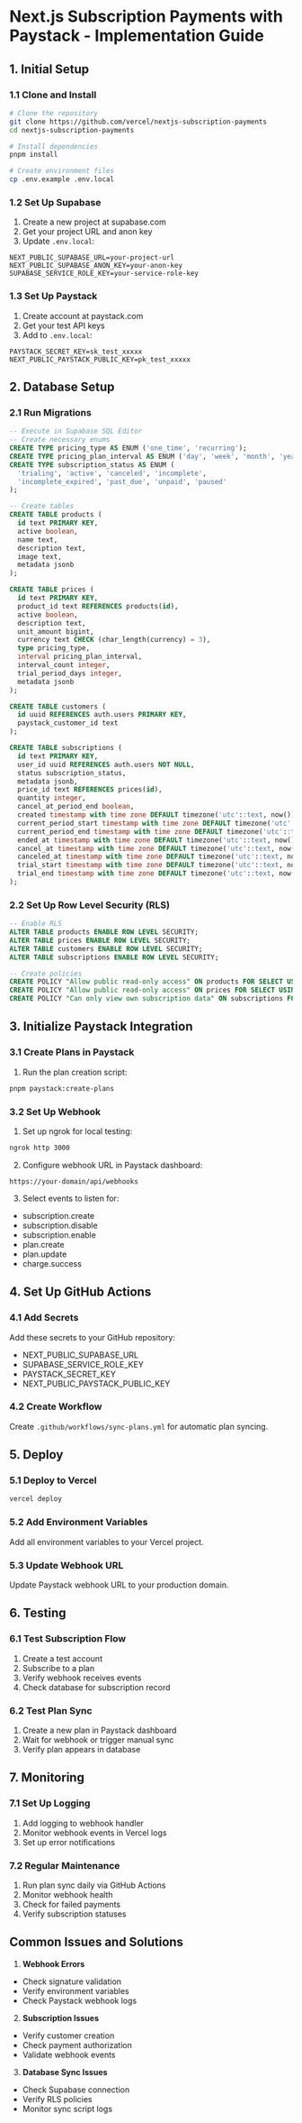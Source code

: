 # Next.js Subscription Payments with Paystack - Implementation Guide

## 1. Initial Setup

### 1.1 Clone and Install

```bash
# Clone the repository
git clone https://github.com/vercel/nextjs-subscription-payments
cd nextjs-subscription-payments

# Install dependencies
pnpm install

# Create environment files
cp .env.example .env.local
```

### 1.2 Set Up Supabase

1. Create a new project at supabase.com
2. Get your project URL and anon key
3. Update `.env.local`:

```env
NEXT_PUBLIC_SUPABASE_URL=your-project-url
NEXT_PUBLIC_SUPABASE_ANON_KEY=your-anon-key
SUPABASE_SERVICE_ROLE_KEY=your-service-role-key
```

### 1.3 Set Up Paystack

1. Create account at paystack.com
2. Get your test API keys
3. Add to `.env.local`:

```env
PAYSTACK_SECRET_KEY=sk_test_xxxxx
NEXT_PUBLIC_PAYSTACK_PUBLIC_KEY=pk_test_xxxxx
```

## 2. Database Setup

### 2.1 Run Migrations

```sql
-- Execute in Supabase SQL Editor
-- Create necessary enums
CREATE TYPE pricing_type AS ENUM ('one_time', 'recurring');
CREATE TYPE pricing_plan_interval AS ENUM ('day', 'week', 'month', 'year');
CREATE TYPE subscription_status AS ENUM (
  'trialing', 'active', 'canceled', 'incomplete',
  'incomplete_expired', 'past_due', 'unpaid', 'paused'
);

-- Create tables
CREATE TABLE products (
  id text PRIMARY KEY,
  active boolean,
  name text,
  description text,
  image text,
  metadata jsonb
);

CREATE TABLE prices (
  id text PRIMARY KEY,
  product_id text REFERENCES products(id),
  active boolean,
  description text,
  unit_amount bigint,
  currency text CHECK (char_length(currency) = 3),
  type pricing_type,
  interval pricing_plan_interval,
  interval_count integer,
  trial_period_days integer,
  metadata jsonb
);

CREATE TABLE customers (
  id uuid REFERENCES auth.users PRIMARY KEY,
  paystack_customer_id text
);

CREATE TABLE subscriptions (
  id text PRIMARY KEY,
  user_id uuid REFERENCES auth.users NOT NULL,
  status subscription_status,
  metadata jsonb,
  price_id text REFERENCES prices(id),
  quantity integer,
  cancel_at_period_end boolean,
  created timestamp with time zone DEFAULT timezone('utc'::text, now()),
  current_period_start timestamp with time zone DEFAULT timezone('utc'::text, now()),
  current_period_end timestamp with time zone DEFAULT timezone('utc'::text, now()),
  ended_at timestamp with time zone DEFAULT timezone('utc'::text, now()),
  cancel_at timestamp with time zone DEFAULT timezone('utc'::text, now()),
  canceled_at timestamp with time zone DEFAULT timezone('utc'::text, now()),
  trial_start timestamp with time zone DEFAULT timezone('utc'::text, now()),
  trial_end timestamp with time zone DEFAULT timezone('utc'::text, now())
);
```

### 2.2 Set Up Row Level Security (RLS)

```sql
-- Enable RLS
ALTER TABLE products ENABLE ROW LEVEL SECURITY;
ALTER TABLE prices ENABLE ROW LEVEL SECURITY;
ALTER TABLE customers ENABLE ROW LEVEL SECURITY;
ALTER TABLE subscriptions ENABLE ROW LEVEL SECURITY;

-- Create policies
CREATE POLICY "Allow public read-only access" ON products FOR SELECT USING (true);
CREATE POLICY "Allow public read-only access" ON prices FOR SELECT USING (true);
CREATE POLICY "Can only view own subscription data" ON subscriptions FOR SELECT USING (auth.uid() = user_id);
```

## 3. Initialize Paystack Integration

### 3.1 Create Plans in Paystack

1. Run the plan creation script:

```bash
pnpm paystack:create-plans
```

### 3.2 Set Up Webhook

1. Set up ngrok for local testing:

```bash
ngrok http 3000
```

2. Configure webhook URL in Paystack dashboard:

```
https://your-domain/api/webhooks
```

3. Select events to listen for:

- subscription.create
- subscription.disable
- subscription.enable
- plan.create
- plan.update
- charge.success

## 4. Set Up GitHub Actions

### 4.1 Add Secrets

Add these secrets to your GitHub repository:

- NEXT_PUBLIC_SUPABASE_URL
- SUPABASE_SERVICE_ROLE_KEY
- PAYSTACK_SECRET_KEY
- NEXT_PUBLIC_PAYSTACK_PUBLIC_KEY

### 4.2 Create Workflow

Create `.github/workflows/sync-plans.yml` for automatic plan syncing.

## 5. Deploy

### 5.1 Deploy to Vercel

```bash
vercel deploy
```

### 5.2 Add Environment Variables

Add all environment variables to your Vercel project.

### 5.3 Update Webhook URL

Update Paystack webhook URL to your production domain.

## 6. Testing

### 6.1 Test Subscription Flow

1. Create a test account
2. Subscribe to a plan
3. Verify webhook receives events
4. Check database for subscription record

### 6.2 Test Plan Sync

1. Create a new plan in Paystack dashboard
2. Wait for webhook or trigger manual sync
3. Verify plan appears in database

## 7. Monitoring

### 7.1 Set Up Logging

1. Add logging to webhook handler
2. Monitor webhook events in Vercel logs
3. Set up error notifications

### 7.2 Regular Maintenance

1. Run plan sync daily via GitHub Actions
2. Monitor webhook health
3. Check for failed payments
4. Verify subscription statuses

## Common Issues and Solutions

1. **Webhook Errors**

- Check signature validation
- Verify environment variables
- Check Paystack webhook logs

2. **Subscription Issues**

- Verify customer creation
- Check payment authorization
- Validate webhook events

3. **Database Sync Issues**

- Check Supabase connection
- Verify RLS policies
- Monitor sync script logs
